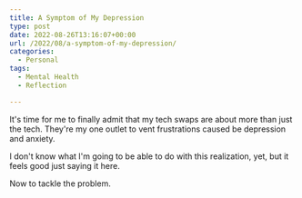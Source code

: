 ```yaml
---
title: A Symptom of My Depression
type: post
date: 2022-08-26T13:16:07+00:00
url: /2022/08/a-symptom-of-my-depression/
categories:
  - Personal
tags:
  - Mental Health
  - Reflection

---
```

It's time for me to finally admit that my tech swaps are about more than just the tech. They're my one outlet to vent frustrations caused be depression and anxiety.

I don't know what I'm going to be able to do with this realization, yet, but it feels good just saying it here.

Now to tackle the problem.